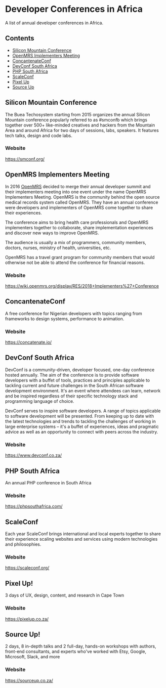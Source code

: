 # Developer Conferences in Africa
A list of annual developer conferences in Africa.  

## Contents
- [Silicon Mountain Conference](#silicon-mountain-conference)
- [OpenMRS Implementers Meeting](#openmrs-implementers-meeting)
- [ConcantenateConf](#concantenateconf)
- [DevConf South Africa](#devconf-south-africa)
- [PHP South Africa](#php-south-africa)
- [ScaleConf](#scaleconf)
- [Pixel Up](#pixel-up)
- [Source Up](#source-up)

## Silicon Mountain Conference

The Buea Techosystem starting from 2015 organizes the annual Silicon Mountain conference popularly referred to as #smconfb which brings together over 500+ like-minded creatives and hackers from the Mountain Area and around Africa for two days of sessions, labs, speakers. It features tech talks, design and code labs.

### Website
https://smconf.org/

## OpenMRS Implementers Meeting

In 2016 [OpenMRS](https://openmrs.org) decided to merge their annual developer summit and their implementers meeting into one event under the name OpenMRS Implementers Meeting. OpenMRS is the community behind the open source medical records system called OpenMRS. They have an annual conference were developers and implementers of OpenMRS come together to share their experiences. 

The conference aims to bring health care professionals and OpenMRS implementers together to collaborate, share implementation experiences and discover new ways to improve OpenMRS.

The audience is usually a mix of programmers, community members, doctors, nurses, ministry of health, universities, etc.

OpenMRS has a travel grant program for community members that would otherwise not be able to attend the conference for financial reasons.

### Website
https://wiki.openmrs.org/display/RES/2018+Implementers%27+Conference


## ConcantenateConf

A free conference for Nigerian developers with topics ranging from frameworks to design systems, performance to animation.

### Website

https://concatenate.io/


## DevConf South Africa

DevConf is a community-driven, developer focused, one-day conference hosted annually. The aim of the conference is to provide software developers with a buffet of tools, practices and principles applicable to tackling current and future challenges in the South African software development environment. It's an event where attendees can learn, network and be inspired regardless of their specific technology stack and programming language of choice.

DevConf serves to inspire software developers. A range of topics applicable to software development will be presented. From keeping up to date with the latest technologies and trends to tackling the challenges of working in large enterprise systems – it's a buffet of experiences, ideas and pragmatic advice as well as an opportunity to connect with peers across the industry.

### Website

https://www.devconf.co.za/

## PHP South Africa

An annual PHP conference in South Africa

### Website

https://phpsouthafrica.com/

## ScaleConf

Each year ScaleConf brings international and local experts together to share their experience scaling websites and services using modern technologies and philosophies.

### Website

https://scaleconf.org/


## Pixel Up!

3 days of UX, design, content, and research in Cape Town

### Website

https://pixelup.co.za/

## Source Up!

2 days, 8 in-depth talks and 2 full-day, hands-on workshops with authors, front-end consultants, and experts who've worked with Etsy, Google, Microsoft, Slack, and more

### Website

https://sourceup.co.za/